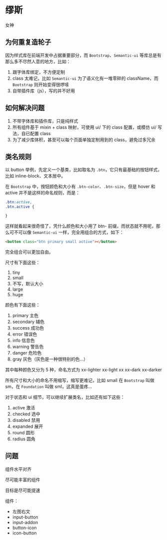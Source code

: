 # 缪斯

女神

## 为何重复造轮子

因为样式库在前端开发中占据重要部分，而 `Bootstrap`、`Semantic-ui` 等库总是有那么多不尽然人意的地方，比如：

1. 跟字体库绑定，不方便定制
2. class 太难记，比如 `Semantic-ui` 为了语义化有一堆零碎的 className，而 `Bootstrap` 则开始变得很啰嗦
3. 自带插件库（js），写的并不好用

## 如何解决问题

1. 不带字体库和插件库，只是纯样式
2. 所有组件基于 mixin + class 映射，可使用 ui/ 下的 class 配置，或模仿 ui/ 写法，自已配置 class
3. 为了减少库体积，甚至可以每个页面单独定制用到的 class，避免过多冗余

## 类名规则

以 button 举例，先定义一个基类，比如取名为 `.btn`，它只有最基础的按钮样式，比如 inline-block、文本居中。

在 `Bootstrap` 中，按钮颜色和大小有 `.btn-color`、`.btn-size`，但是 hover 和 active 并不是这样的命名规则，而是：

```css
.btn:active,
.btn.active {

}
```

这样就看起来很奇怪了，凭什么颜色和大小用了 btn- 前缀，而状态就不用呢，那么可不可以像 `Semantic-ui` 一样，完全用组合的方式，如下：

```html
<button class="btn primary small active"></button>
```

完全组合可以更加自由。

尺寸有下面这些：

1. tiny
2. small
3. 不写，默认大小
4. large
5. huge

颜色有下面这些：

1. primary 主色
2. secondary 辅色
3. success 成功色
4. error 错误色
5. info 信息色
6. warning 警告色
7. danger 危险色
8. gray 灰色（灰色是一种很特别的色...）

其中每种颜色又分为 5 种，命名方式为 xx-lighter xx-light xx xx-dark xx-darker

所有尺寸和大小的命名不用缩写，缩写更难记，比如 small 在 `Bootstrap` 叫做 sm，在 `Foundation` 叫做 sml，这真是蛋疼...

对于状态和 ui 细节，可以继续扩展类名，比如还有如下这些：

1. active 激活
2. checked 选中
3. disabled 禁用
4. expanded 展开
5. round 圆形
6. radius 圆角

## 问题

组件水平对齐

尽可能丰富的组件

目标是尽可能提速

组件：

* 左图右文
* input-button
* input-addon
* button-icon
* icon-button